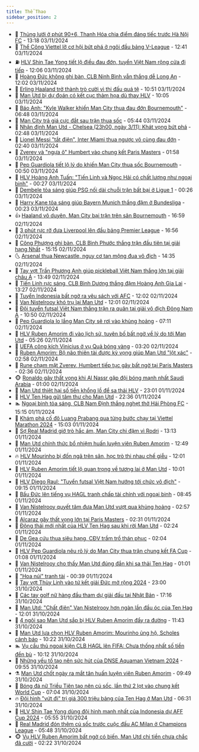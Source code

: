 ```yaml
---
title: Thể Thao
sidebar_position: 2
---
```


<!-- dantri-the-thao:START -->
- 🎡 [Thủng lưới ở phút 90+6, Thanh Hóa chia điểm đáng tiếc trước Hà Nội FC](https://dantri.com.vn/the-thao/thung-luoi-o-phut-906-thanh-hoa-chia-diem-dang-tiec-truoc-ha-noi-fc-20241103201021814.htm) - 13:18 03/11/2024
- 💯 [Thể Công Viettel lỡ cơ hội bứt phá ở ngôi đầu bảng V-League](https://dantri.com.vn/the-thao/the-cong-viettel-lo-co-hoi-but-pha-o-ngoi-dau-bang-v-league-20241103191450054.htm) - 12:41 03/11/2024
- ⛽️ [HLV Shin Tae Yong tiết lộ điều đau đớn, tuyển Việt Nam rộng cửa đi tiếp](https://dantri.com.vn/the-thao/hlv-shin-tae-yong-tiet-lo-dieu-dau-don-tuyen-viet-nam-rong-cua-di-tiep-20241103190655183.htm) - 12:06 03/11/2024
- 💃 [Hoàng Đức không ghi bàn, CLB Ninh Bình vẫn thắng dễ Long An](https://dantri.com.vn/the-thao/hoang-duc-khong-ghi-ban-clb-ninh-binh-van-thang-de-long-an-20241103185400684.htm) - 12:02 03/11/2024
- 🌈 [Erling Haaland trở thành trò cười vì thi đấu quá tệ](https://dantri.com.vn/the-thao/erling-haaland-tro-thanh-tro-cuoi-vi-thi-dau-qua-te-20241103175123524.htm) - 10:51 03/11/2024
- 🦅 [Man Utd bị dự đoán có kết cục thảm họa dù thay HLV](https://dantri.com.vn/the-thao/man-utd-bi-du-doan-co-ket-cuc-tham-hoa-du-thay-hlv-20241103164359867.htm) - 10:05 03/11/2024
- 🌝 [Báo Anh: &quot;Kyle Walker khiến Man City thua đau đớn Bournemouth&quot;](https://dantri.com.vn/the-thao/bao-anh-kyle-walker-khien-man-city-thua-dau-don-bournemouth-20241103103214021.htm) - 06:48 03/11/2024
- 🚀 [Man City trả giá cực đắt sau trận thua sốc](https://dantri.com.vn/the-thao/man-city-tra-gia-cuc-dat-sau-tran-thua-soc-20241103124507447.htm) - 05:44 03/11/2024
- 🎉 [Nhận định Man Utd - Chelsea &lpar;23h00, ngày 3/11&rpar;: Khát vọng bứt phá](https://dantri.com.vn/the-thao/nhan-dinh-man-utd-chelsea-23h00-ngay-311-khat-vong-but-pha-20241103094321730.htm) - 02:48 03/11/2024
- 📝 [Lionel Messi &quot;tắt điện&quot;, Inter Miami thua ngược vô cùng đau đớn](https://dantri.com.vn/the-thao/lionel-messi-tat-dien-inter-miami-thua-nguoc-vo-cung-dau-don-20241103094035838.htm) - 02:40 03/11/2024
- 🦄 [Zverev và &quot;ngựa ô&quot; Humbert  vào chung kết Paris Masters](https://dantri.com.vn/the-thao/zverev-va-ngua-o-humbert-vao-chung-ket-paris-masters-20241103085749033.htm) - 01:58 03/11/2024
- 🎉 [Pep Guardiola tiết lộ lý do khiến Man City thua sốc Bournemouth](https://dantri.com.vn/the-thao/pep-guardiola-tiet-lo-ly-do-khien-man-city-thua-soc-bournemouth-20241103073515930.htm) - 00:50 03/11/2024
- 💼 [HLV Hoàng Anh Tuấn: &quot;Tiến Linh và Ngọc Hải có chất lượng như ngoại binh&quot;](https://dantri.com.vn/the-thao/hlv-hoang-anh-tuan-tien-linh-va-ngoc-hai-co-chat-luong-nhu-ngoai-binh-20241102231054296.htm) - 00:27 03/11/2024
- 🤡 [Dembele tỏa sáng giúp PSG nối dài chuỗi trận bất bại ở Ligue 1](https://dantri.com.vn/the-thao/dembele-toa-sang-giup-psg-noi-dai-chuoi-tran-bat-bai-o-ligue-1-20241103081329383.htm) - 00:26 03/11/2024
- 🦆 [Harry Kane tỏa sáng giúp Bayern Munich thắng đậm ở Bundesliga](https://dantri.com.vn/the-thao/harry-kane-toa-sang-giup-bayern-munich-thang-dam-o-bundesliga-20241103064227615.htm) - 00:23 03/11/2024
- 👍 [Haaland vô duyên, Man City bại trận trên sân Bournemouth](https://dantri.com.vn/the-thao/haaland-vo-duyen-man-city-bai-tran-tren-san-bournemouth-20241102235937315.htm) - 16:59 02/11/2024
- 💼 [3 phút rực rỡ đưa Liverpool lên đầu bảng Premier League](https://dantri.com.vn/the-thao/3-phut-ruc-ro-dua-liverpool-len-dau-bang-premier-league-20241102235623314.htm) - 16:56 02/11/2024
- 🦒 [Công Phượng ghi bàn, CLB Bình Phước thắng trận đầu tiên tại giải hạng Nhất](https://dantri.com.vn/the-thao/cong-phuong-ghi-ban-clb-binh-phuoc-thang-tran-dau-tien-tai-giai-hang-nhat-20241102220030876.htm) - 15:15 02/11/2024
- 🌜 [Arsenal thua Newcastle, nguy cơ tan mộng đua vô địch](https://dantri.com.vn/the-thao/arsenal-thua-newcastle-nguy-co-tan-mong-dua-vo-dich-20241102213531138.htm) - 14:35 02/11/2024
- 🦆 [Tay vợt Trần Phương Anh giúp pickleball Việt Nam thắng lớn tại giải châu Á](https://dantri.com.vn/the-thao/tay-vot-tran-phuong-anh-giup-pickleball-viet-nam-thang-lon-tai-giai-chau-a-20241102203900688.htm) - 13:49 02/11/2024
- 💪 [Tiến Linh rực sáng, CLB Bình Dương thắng đậm Hoàng Anh Gia Lai](https://dantri.com.vn/the-thao/tien-linh-ruc-sang-clb-binh-duong-thang-dam-hoang-anh-gia-lai-20241102201552343.htm) - 13:27 02/11/2024
- 🧠 [Tuyển Indonesia bất ngờ ra yêu sách với AFC](https://dantri.com.vn/the-thao/tuyen-indonesia-bat-ngo-ra-yeu-sach-voi-afc-20241102190232150.htm) - 12:02 02/11/2024
- 🦄 [Van Nistelrooy khó trụ lại Man Utd](https://dantri.com.vn/the-thao/van-nistelrooy-kho-tru-lai-man-utd-20241102171515566.htm) - 12:01 02/11/2024
- 🥸 [Đội tuyển futsal Việt Nam thắng trận ra quân tại giải vô địch Đông Nam Á](https://dantri.com.vn/the-thao/doi-tuyen-futsal-viet-nam-thang-tran-ra-quan-tai-giai-vo-dich-dong-nam-a-20241102173949479.htm) - 10:50 02/11/2024
- 🤠 [Pep Guardiola lo lắng Man City sẽ rơi vào khủng hoảng](https://dantri.com.vn/the-thao/pep-guardiola-lo-lang-man-city-se-roi-vao-khung-hoang-20241102111300952.htm) - 07:11 02/11/2024
- 👺 [HLV Ruben Amorim đi vào lịch sử, tuyên bố bất ngờ về lý do tới Man Utd](https://dantri.com.vn/the-thao/hlv-ruben-amorim-di-vao-lich-su-tuyen-bo-bat-ngo-ve-ly-do-toi-man-utd-20241102122702116.htm) - 05:26 02/11/2024
- 📝 [UEFA công kích Vinicius ở vụ Quả bóng vàng](https://dantri.com.vn/the-thao/uefa-cong-kich-vinicius-o-vu-qua-bong-vang-20241102102030754.htm) - 03:20 02/11/2024
- 🦆 [Ruben Amorim: Bộ não thiên tài được kỳ vọng giúp Man Utd &quot;lột xác&quot;](https://dantri.com.vn/the-thao/ruben-amorim-bo-nao-thien-tai-duoc-ky-vong-giup-man-utd-lot-xac-20241101035422503.htm) - 02:58 02/11/2024
- 🥳 [Rune chạm mặt Zverev, Humbert tiếp tục gây bất ngờ tại Paris Masters](https://dantri.com.vn/the-thao/rune-cham-mat-zverev-humbert-tiep-tuc-gay-bat-ngo-tai-paris-masters-20241102093555622.htm) - 02:36 02/11/2024
- 🐵 [Ronaldo gây thất vọng khi Al Nassr gặp đội bóng mạnh nhất Saudi Arabia](https://dantri.com.vn/the-thao/ronaldo-gay-that-vong-khi-al-nassr-gap-doi-bong-manh-nhat-saudi-arabia-20241102083636926.htm) - 01:00 02/11/2024
- 🤩 [Man Utd thiệt hại số tiền khổng lồ để sa thải HLV](https://dantri.com.vn/the-thao/man-utd-thiet-hai-so-tien-khong-lo-de-sa-thai-hlv-20241101235230835.htm) - 23:01 01/11/2024
- 🤠 [HLV Ten Hag gửi tâm thư cho Man Utd](https://dantri.com.vn/the-thao/hlv-ten-hag-gui-tam-thu-cho-man-utd-20241102053451275.htm) - 22:36 01/11/2024
- 🏊 [Ngoại binh tỏa sáng, CLB Nam Định thắng nghẹt thở Hải Phòng FC](https://dantri.com.vn/the-thao/ngoai-binh-toa-sang-clb-nam-dinh-thang-nghet-tho-hai-phong-fc-20241101220434314.htm) - 15:15 01/11/2024
- 🗽 [Khám phá cố đô Luang Prabang qua từng bước chạy tại Viettel Marathon 2024](https://dantri.com.vn/the-thao/kham-pha-co-do-luang-prabang-qua-tung-buoc-chay-tai-viettel-marathon-2024-20241101215747247.htm) - 15:03 01/11/2024
- 🚀 [Sợ Real Madrid giở trò hắc ám, Man City chi đậm vì Rodri](https://dantri.com.vn/the-thao/so-real-madrid-gio-tro-hac-am-man-city-chi-dam-vi-rodri-20241101201339462.htm) - 13:13 01/11/2024
- 🎉 [Man Utd chính thức bổ nhiệm huấn luyện viên Ruben Amorim](https://dantri.com.vn/the-thao/man-utd-chinh-thuc-bo-nhiem-huan-luyen-vien-ruben-amorim-20241101194936803.htm) - 12:49 01/11/2024
- 🔥 [HLV Mourinho bị đốn ngã trên sân, học trò thi nhau chế giễu](https://dantri.com.vn/the-thao/hlv-mourinho-bi-don-nga-tren-san-hoc-tro-thi-nhau-che-gieu-20241101174431420.htm) - 12:01 01/11/2024
- 🎉 [HLV Ruben Amorim tiết lộ quan trọng về tương lai ở Man Utd](https://dantri.com.vn/the-thao/hlv-ruben-amorim-tiet-lo-quan-trong-ve-tuong-lai-o-man-utd-20241101161717145.htm) - 10:01 01/11/2024
- 🎡 [HLV Diego Raul: &quot;Tuyển futsal Việt Nam hướng tới chức vô địch&quot;](https://dantri.com.vn/the-thao/hlv-diego-raul-tuyen-futsal-viet-nam-huong-toi-chuc-vo-dich-20241101162814758.htm) - 09:15 01/11/2024
- 🐻 [Bầu Đức lên tiếng vụ HAGL tranh chấp tài chính với ngoại binh](https://dantri.com.vn/the-thao/bau-duc-len-tieng-vu-hagl-tranh-chap-tai-chinh-voi-ngoai-binh-20241101154522224.htm) - 08:45 01/11/2024
- 🌊 [Van Nistelrooy quyết tâm đưa Man Utd vượt qua khủng hoảng](https://dantri.com.vn/the-thao/van-nistelrooy-quyet-tam-dua-man-utd-vuot-qua-khung-hoang-20241101094835544.htm) - 02:57 01/11/2024
- 💃 [Alcaraz gây thất vọng lớn tại Paris Masters](https://dantri.com.vn/the-thao/alcaraz-gay-that-vong-lon-tai-paris-masters-20241101092642762.htm) - 02:31 01/11/2024
- 🤔 [Động thái mới nhất của HLV Ten Hag sau khi rời Man Utd](https://dantri.com.vn/the-thao/dong-thai-moi-nhat-cua-hlv-ten-hag-sau-khi-roi-man-utd-20241101092500287.htm) - 02:24 01/11/2024
- 🤭 [De Gea cứu thua siêu hạng, CĐV trầm trồ thán phục](https://dantri.com.vn/the-thao/de-gea-cuu-thua-sieu-hang-cdv-tram-tro-than-phuc-20241101090436108.htm) - 02:04 01/11/2024
- 👹 [HLV Pep Guardiola nêu rõ lý do Man City thua trận chung kết FA Cup](https://dantri.com.vn/the-thao/hlv-pep-guardiola-neu-ro-ly-do-man-city-thua-tran-chung-ket-fa-cup-20241101075648560.htm) - 01:08 01/11/2024
- 🗽 [Van Nistelrooy cho thấy Man Utd đúng đắn khi sa thải Ten Hag](https://dantri.com.vn/the-thao/van-nistelrooy-cho-thay-man-utd-dung-dan-khi-sa-thai-ten-hag-20241031093750326.htm) - 01:01 01/11/2024
- 🥳 [&quot;Hoa núi&quot; tranh tài](https://dantri.com.vn/the-thao/hoa-nui-tranh-tai-20241101064758036.htm) - 00:39 01/11/2024
- 💃 [Tay vợt Thùy Linh vào tứ kết giải Đức mở rộng 2024](https://dantri.com.vn/the-thao/tay-vot-thuy-linh-vao-tu-ket-giai-duc-mo-rong-2024-20241101062610877.htm) - 23:00 31/10/2024
- 🧰 [Các tay golf nữ hàng đầu tham dự giải đấu tại Nhật Bản](https://dantri.com.vn/the-thao/cac-tay-golf-nu-hang-dau-tham-du-giai-dau-tai-nhat-ban-20241031180855544.htm) - 17:16 31/10/2024
- 💪 [Man Utd: &quot;Chất điên&quot; Van Nistelrooy hơn ngàn lần đầu óc của Ten Hag](https://dantri.com.vn/the-thao/man-utd-chat-dien-van-nistelrooy-hon-ngan-lan-dau-oc-cua-ten-hag-20241031172502206.htm) - 12:01 31/10/2024
- 🚀 [4 ngôi sao Man Utd sắp bị HLV Ruben Amorim đẩy ra đường](https://dantri.com.vn/the-thao/4-ngoi-sao-man-utd-sap-bi-hlv-ruben-amorim-day-ra-duong-20241031184344125.htm) - 11:43 31/10/2024
- 🤠 [Man Utd lựa chọn HLV Ruben Amorim: Mourinho ủng hộ, Scholes cảnh báo](https://dantri.com.vn/the-thao/man-utd-lua-chon-hlv-ruben-amorim-mourinho-ung-ho-scholes-canh-bao-20241031145935030.htm) - 10:22 31/10/2024
- 🏊 [Vụ cầu thủ ngoại kiện CLB HAGL lên FIFA: Chưa thống nhất số tiền đền bù](https://dantri.com.vn/the-thao/vu-cau-thu-ngoai-kien-clb-hagl-len-fifa-chua-thong-nhat-so-tien-den-bu-20241031165959687.htm) - 10:12 31/10/2024
- 🦄 [Những yếu tố tạo nên sức hút của DNSE Aquaman Vietnam 2024](https://dantri.com.vn/the-thao/nhung-yeu-to-tao-nen-suc-hut-cua-dnse-aquaman-vietnam-2024-20241031163845974.htm) - 09:55 31/10/2024
- ⚗️ [Man Utd chốt ngày ra mắt tân huấn luyện viên Ruben Amorim](https://dantri.com.vn/the-thao/man-utd-chot-ngay-ra-mat-tan-huan-luyen-vien-ruben-amorim-20241031164821815.htm) - 09:49 31/10/2024
- 🥷 [Bóng đá nữ Triều Tiên tạo nên cú sốc, lần thứ 2 lọt vào chung kết World Cup](https://dantri.com.vn/the-thao/bong-da-nu-trieu-tien-tao-nen-cu-soc-lan-thu-2-lot-vao-chung-ket-world-cup-20241031140429275.htm) - 07:04 31/10/2024
- 🔥 [Đội hình &quot;vứt đi&quot; trị giá 300 triệu bảng của Ten Hag ở Man Utd](https://dantri.com.vn/the-thao/doi-hinh-vut-di-tri-gia-300-trieu-bang-cua-ten-hag-o-man-utd-20241031133141848.htm) - 06:31 31/10/2024
- 🦅 [HLV Shin Tae Yong dùng đội hình mạnh nhất của Indonesia dự AFF Cup 2024](https://dantri.com.vn/the-thao/hlv-shin-tae-yong-dung-doi-hinh-manh-nhat-cua-indonesia-du-aff-cup-2024-20241031120137060.htm) - 05:55 31/10/2024
- 🌝 [Real Madrid đón thêm cú sốc trước cuộc đấu AC Milan ở Champions League](https://dantri.com.vn/the-thao/real-madrid-don-them-cu-soc-truoc-cuoc-dau-ac-milan-o-champions-league-20241031122353382.htm) - 05:48 31/10/2024
- 🐵 [Vụ HLV Ruben Amorim bất ngờ có biến, Man Utd chi tiền chưa chắc đã cười](https://dantri.com.vn/the-thao/vu-hlv-ruben-amorim-bat-ngo-co-bien-man-utd-chi-tien-chua-chac-da-cuoi-20241031091347803.htm) - 02:22 31/10/2024<!-- dantri-the-thao:END -->
